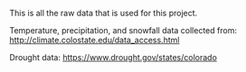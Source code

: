 This is all the raw data that is used for this project.

Temperature, precipitation, and snowfall data collected from: http://climate.colostate.edu/data_access.html

Drought data: https://www.drought.gov/states/colorado

